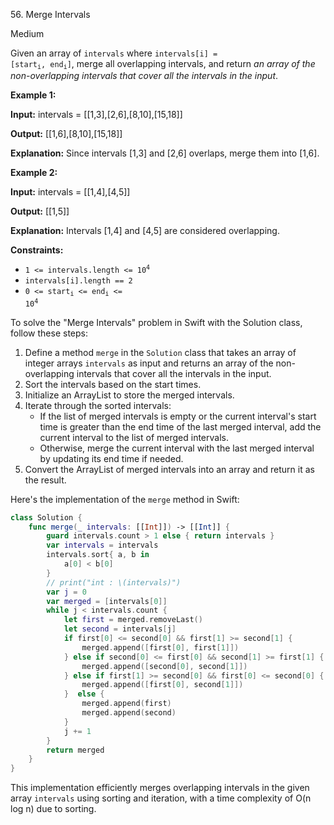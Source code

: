 56\. Merge Intervals

Medium

Given an array of `intervals` where <code>intervals[i] = [start<sub>i</sub>, end<sub>i</sub>]</code>, merge all overlapping intervals, and return _an array of the non-overlapping intervals that cover all the intervals in the input_.

**Example 1:**

**Input:** intervals = [[1,3],[2,6],[8,10],[15,18]]

**Output:** [[1,6],[8,10],[15,18]]

**Explanation:** Since intervals [1,3] and [2,6] overlaps, merge them into [1,6]. 

**Example 2:**

**Input:** intervals = [[1,4],[4,5]]

**Output:** [[1,5]]

**Explanation:** Intervals [1,4] and [4,5] are considered overlapping. 

**Constraints:**

*   <code>1 <= intervals.length <= 10<sup>4</sup></code>
*   `intervals[i].length == 2`
*   <code>0 <= start<sub>i</sub> <= end<sub>i</sub> <= 10<sup>4</sup></code>

To solve the "Merge Intervals" problem in Swift with the Solution class, follow these steps:

1. Define a method `merge` in the `Solution` class that takes an array of integer arrays `intervals` as input and returns an array of the non-overlapping intervals that cover all the intervals in the input.
2. Sort the intervals based on the start times.
3. Initialize an ArrayList to store the merged intervals.
4. Iterate through the sorted intervals:
   - If the list of merged intervals is empty or the current interval's start time is greater than the end time of the last merged interval, add the current interval to the list of merged intervals.
   - Otherwise, merge the current interval with the last merged interval by updating its end time if needed.
5. Convert the ArrayList of merged intervals into an array and return it as the result.

Here's the implementation of the `merge` method in Swift:

```swift
class Solution {
    func merge(_ intervals: [[Int]]) -> [[Int]] {
        guard intervals.count > 1 else { return intervals }
        var intervals = intervals
        intervals.sort{ a, b in 
            a[0] < b[0]
        }    
        // print("int : \(intervals)")
        var j = 0
        var merged = [intervals[0]]
        while j < intervals.count {
            let first = merged.removeLast()
            let second = intervals[j] 
            if first[0] <= second[0] && first[1] >= second[1] {
                merged.append([first[0], first[1]])
            } else if second[0] <= first[0] && second[1] >= first[1] {
                merged.append([second[0], second[1]]) 
            } else if first[1] >= second[0] && first[0] <= second[0] {
                merged.append([first[0], second[1]])
            }  else {
                merged.append(first)
                merged.append(second)
            }
            j += 1
        }
        return merged
    }
}
```

This implementation efficiently merges overlapping intervals in the given array `intervals` using sorting and iteration, with a time complexity of O(n log n) due to sorting.